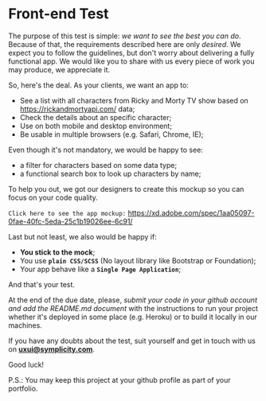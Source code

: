 # Front-end Test
The purpose of this test is simple: *we want to see the best you can do*. Because of that, the requirements described here
are only *desired*. We expect you to follow the guidelines, but don't worry about delivering a fully functional app. We would like you to share with us every piece of work you may produce, we appreciate it.

So, here's the deal. As your clients, we want an app to:
 * See a list with all characters from Ricky and Morty TV show based on https://rickandmortyapi.com/ data;
 * Check the details about an specific character;
 * Use on both mobile and desktop environment;
 * Be usable in multiple browsers (e.g. Safari, Chrome, IE);

Even though it's not mandatory, we would be happy to see:
 * a filter for characters based on some data type;
 * a functional search box to look up characters by name;
 
To help you out, we got our designers to create this mockup so you can focus on your code quality.

`Click here to see the app mockup:` https://xd.adobe.com/spec/1aa05097-0fae-40fc-5eda-25c1b19026ee-6c91/

Last but not least, we also would be happy if:
 * **You stick to the mock**;
 * You use **`plain CSS/SCSS`** (No layout library like Bootstrap or Foundation);
 * Your app behave like a **`Single Page Application`**;

And that's your test. 

At the end of the due date, please, *submit your code in your github account and add the README.md document* with the instructions to run your project whether it's deployed in some place (e.g. Heroku) or to build it locally in our machines. 

If you have any doubts about the test, suit yourself and get in touch with us on **uxui@symplicity.com**.

Good luck!

P.S.: You may keep this project at your github profile as part of your portfolio.
